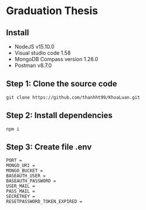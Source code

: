 # Graduation Thesis
## Install
* NodeJS v15.10.0
* Visual studio code 1.58
* MongoDB Compass version 1.26.0
* Postman v8.7.0

## Step 1: Clone the source code
```
git clone https://github.com/thanhht99/KhoaLuan.git
```

## Step 2: Install dependencies
```
npm i
```
## Step 3: Create file .env
```
PORT =
MONGO_URI =
MONGO_BUCKET =
BASEAUTH_USER =
BASEAUTH_PASSWORD =
USER_MAIL = 
PASS_MAIL = 
SECRETKEY = 
RESETPASSWORD_TOKEN_EXPIRED =
```